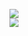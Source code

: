 [![](https://img.shields.io/badge/Made%20With-Github%20Spray-lightgrey.svg?style=for-the-badge&logo=github)](https://github.com/Annihil/github-spray#21572)  
[![](https://i.imgur.com/2DrTn0Z.gif)](https://github.com/Annihil/github-spray)